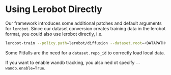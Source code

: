 # Using Lerobot Directly

Our framework introduces some additional patches and default arguments for `lerobot`. Since our dataset conversion creates training data in the lerobot format, you could also use lerobot directly, i.e.

```bash
lerobot-train --policy.path=lerobot/diffusion --dataset.root=<DATAPATH> --dataset.repo_id=local --policy.push_to_hub=false --batch_size=96--steps=200000 < any additional settings >
```

Some Pitfalls are the need for a `dataset.repo_id` to correctly load local data.

If you want to enable wandb tracking, you also ned ot specify `--wandb.enable=True`.